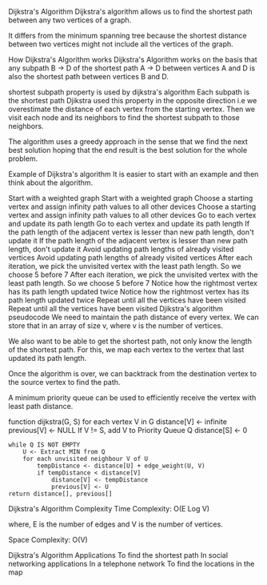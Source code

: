 Dijkstra's Algorithm
Dijkstra's algorithm allows us to find the shortest path between any two vertices of a graph.

It differs from the minimum spanning tree because the shortest distance between two vertices might not include all the vertices of the graph.

How Dijkstra's Algorithm works
Dijkstra's Algorithm works on the basis that any subpath B -> D of the shortest path A -> D between vertices A and D is also the shortest path between vertices B and D.

shortest subpath property is used by dijkstra's algorithm
Each subpath is the shortest path
Djikstra used this property in the opposite direction i.e we overestimate the distance of each vertex from the starting vertex. Then we visit each node and its neighbors to find the shortest subpath to those neighbors.

The algorithm uses a greedy approach in the sense that we find the next best solution hoping that the end result is the best solution for the whole problem.

Example of Dijkstra's algorithm
It is easier to start with an example and then think about the algorithm.

Start with a weighted graph
Start with a weighted graph
Choose a starting vertex and assign infinity path values to all other devices
Choose a starting vertex and assign infinity path values to all other devices
Go to each vertex and update its path length
Go to each vertex and update its path length
If the path length of the adjacent vertex is lesser than new path length, don't update it
If the path length of the adjacent vertex is lesser than new path length, don't update it
Avoid updating path lengths of already visited vertices
Avoid updating path lengths of already visited vertices
After each iteration, we pick the unvisited vertex with the least path length. So we choose 5 before 7
After each iteration, we pick the unvisited vertex with the least path length. So we choose 5 before 7
Notice how the rightmost vertex has its path length updated twice
Notice how the rightmost vertex has its path length updated twice
Repeat until all the vertices have been visited
Repeat until all the vertices have been visited
Djikstra's algorithm pseudocode
We need to maintain the path distance of every vertex. We can store that in an array of size v, where v is the number of vertices.

We also want to be able to get the shortest path, not only know the length of the shortest path. For this, we map each vertex to the vertex that last updated its path length.

Once the algorithm is over, we can backtrack from the destination vertex to the source vertex to find the path.

A minimum priority queue can be used to efficiently receive the vertex with least path distance.

function dijkstra(G, S)
    for each vertex V in G
        distance[V] <- infinite
        previous[V] <- NULL
        If V != S, add V to Priority Queue Q
    distance[S] <- 0
	
    while Q IS NOT EMPTY
        U <- Extract MIN from Q
        for each unvisited neighbour V of U
            tempDistance <- distance[U] + edge_weight(U, V)
            if tempDistance < distance[V]
                distance[V] <- tempDistance
                previous[V] <- U
    return distance[], previous[]
    
Dijkstra's Algorithm Complexity
Time Complexity: O(E Log V)

where, E is the number of edges and V is the number of vertices.

Space Complexity: O(V)

Dijkstra's Algorithm Applications
To find the shortest path
In social networking applications
In a telephone network
To find the locations in the map